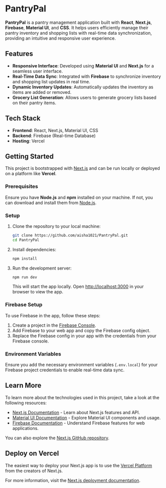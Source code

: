 # PantryPal

**PantryPal** is a pantry management application built with **React**, **Next.js**, **Firebase**, **Material UI**, and **CSS**. It helps users efficiently manage their pantry inventory and shopping lists with real-time data synchronization, providing an intuitive and responsive user experience.

## Features
- **Responsive Interface**: Developed using **Material UI** and **Next.js** for a seamless user interface.
- **Real-Time Data Sync**: Integrated with **Firebase** to synchronize inventory and shopping list updates in real time.
- **Dynamic Inventory Updates**: Automatically updates the inventory as items are added or removed.
- **Grocery List Generation**: Allows users to generate grocery lists based on their pantry items.
  
## Tech Stack
- **Frontend**: React, Next.js, Material UI, CSS
- **Backend**: Firebase (Real-time Database)
- **Hosting**: Vercel

## Getting Started

This project is bootstrapped with [Next.js](https://nextjs.org/) and can be run locally or deployed on a platform like **Vercel**.

### Prerequisites

Ensure you have **Node.js** and **npm** installed on your machine. If not, you can download and install them from [Node.js](https://nodejs.org/).

### Setup

1. Clone the repository to your local machine:

    ```bash
    git clone https://github.com/aisha1021/PantryPal.git
    cd PantryPal
    ```

2. Install dependencies:

    ```bash
    npm install
    ```

3. Run the development server:

    ```bash
    npm run dev
    ```

    This will start the app locally. Open [http://localhost:3000](http://localhost:3000) in your browser to view the app.

### Firebase Setup

To use Firebase in the app, follow these steps:

1. Create a project in the [Firebase Console](https://console.firebase.google.com/).
2. Add Firebase to your web app and copy the Firebase config object.
3. Replace the Firebase config in your app with the credentials from your Firebase console.

### Environment Variables

Ensure you add the necessary environment variables (`.env.local`) for your Firebase project credentials to enable real-time data sync.

## Learn More

To learn more about the technologies used in this project, take a look at the following resources:

- [Next.js Documentation](https://nextjs.org/docs) - Learn about Next.js features and API.
- [Material UI Documentation](https://mui.com/) - Explore Material UI components and usage.
- [Firebase Documentation](https://firebase.google.com/docs) - Understand Firebase features for web applications.

You can also explore the [Next.js GitHub repository](https://github.com/vercel/next.js/).

## Deploy on Vercel

The easiest way to deploy your Next.js app is to use the [Vercel Platform](https://vercel.com/new?utm_medium=default-template&filter=next.js&utm_source=create-next-app&utm_campaign=create-next-app-readme) from the creators of Next.js.

For more information, visit the [Next.js deployment documentation](https://nextjs.org/docs/deployment).
